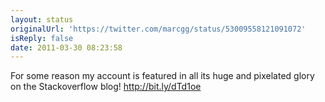 ```yaml
---
layout: status
originalUrl: 'https://twitter.com/marcgg/status/53009558121091072'
isReply: false
date: 2011-03-30 08:23:58
---
```


For some reason my account is featured in all its huge and pixelated glory on the Stackoverflow blog! http://bit.ly/dTd1oe
